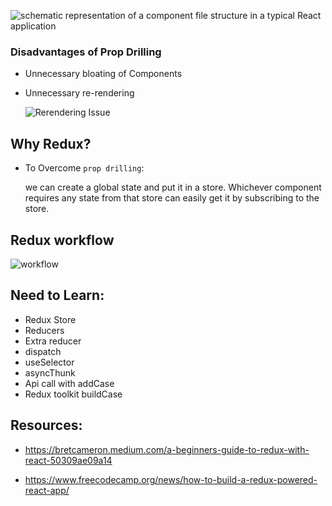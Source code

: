 ![schematic representation of a component file structure in a typical React application](https://www.freecodecamp.org/news/content/images/2022/08/Group-49.png)

### Disadvantages of Prop Drilling

- Unnecessary bloating of Components
- Unnecessary re-rendering

  ![Rerendering Issue](https://www.freecodecamp.org/news/content/images/2022/08/Group-52-1.png)

## Why Redux?

- To Overcome `prop drilling`:

  we can create a global state and put it in a store. Whichever component requires any state from that store can easily get it by subscribing to the store.

## Redux workflow

![workflow](https://dotnettrickscloud.blob.core.windows.net/img/react/how-redux-works.png)

## Need to Learn:

- Redux Store
- Reducers
- Extra reducer
- dispatch
- useSelector
- asyncThunk
- Api call with addCase
- Redux toolkit buildCase

## Resources:

- https://bretcameron.medium.com/a-beginners-guide-to-redux-with-react-50309ae09a14

- https://www.freecodecamp.org/news/how-to-build-a-redux-powered-react-app/
